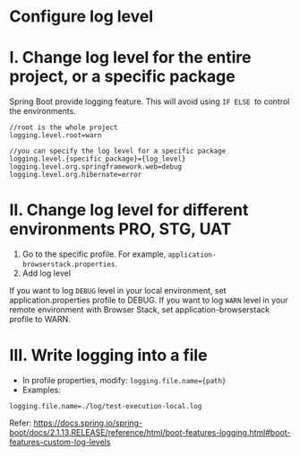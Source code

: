 # Configure log level

# I. Change log level for the entire project, or a specific package
Spring Boot provide logging feature. This will avoid using `IF ELSE `to control the environments.
```shell
//root is the whole project
logging.level.root=warn

//you can specify the log level for a specific package
logging.level.{specific_package}={log_level}
logging.level.org.springframework.web=debug
logging.level.org.hibernate=error
```

# II. Change log level for different environments PRO, STG, UAT
1. Go to the specific profile. For example, `application-browserstack.properties`.
2. Add log level

If you want to log `DEBUG` level in your local environment, set application.properties profile to DEBUG.
If you want to log `WARN` level in your remote environment with Browser Stack, set application-browserstack profile to WARN. 

# III. Write logging into a file
- In profile properties, modify: `logging.file.name={path}`
- Examples:
```shell
logging.file.name=./log/test-execution-local.log
```
  


Refer: https://docs.spring.io/spring-boot/docs/2.1.13.RELEASE/reference/html/boot-features-logging.html#boot-features-custom-log-levels